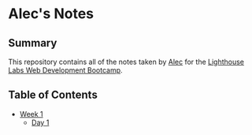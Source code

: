 # Alec's Notes

## Summary

This repository contains all of the notes taken by [Alec](https://github.com/alecfaustino) for the [Lighthouse Labs Web Development Bootcamp](https://www.lighthouselabs.ca/).

## Table of Contents
* [Week 1](/Week_1/)
  * [Day 1](/Week_1/Day_1/)
